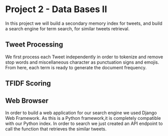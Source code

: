 # Project 2 - Data Bases II

In this project we will build a secondary memory index for tweets, and build a search engine for term search, for similar tweets retrieval.

## Tweet Processing

We first process each Tweet independently in order to tokenize and remove stop words and miscellaneous character as punctuation signs and emojis. From here, each term is ready to generate the document frequency.


## TFIDF Scoring


## Web Browser

In order to build a web application for our search engine we used Django Web Framework. As this is a Python framework,it is completely compatible with our Python index. In order to search we just created an API endpoint to call the function that retrieves the similar tweets.
